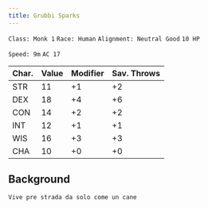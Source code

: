 ```yaml
---
title: Grubbi Sparks
---
```


`Class: Monk 1` `Race: Human` `Alignment: Neutral Good` `10 HP`

`Speed: 9m` `AC 17`

| Char. | Value | Modifier | Sav. Throws |
| ----- | ----- | -------- | ----------- |
| STR   | 11    | +1       | +2          |
| DEX   | 18    | +4       | +6          |
| CON   | 14    | +2       | +2          |
| INT   | 12    | +1       | +1          |
| WIS   | 16    | +3       | +3          |
| CHA   | 10    | +0       | +0          |

## Background

`Vive pre strada da solo come un cane`
